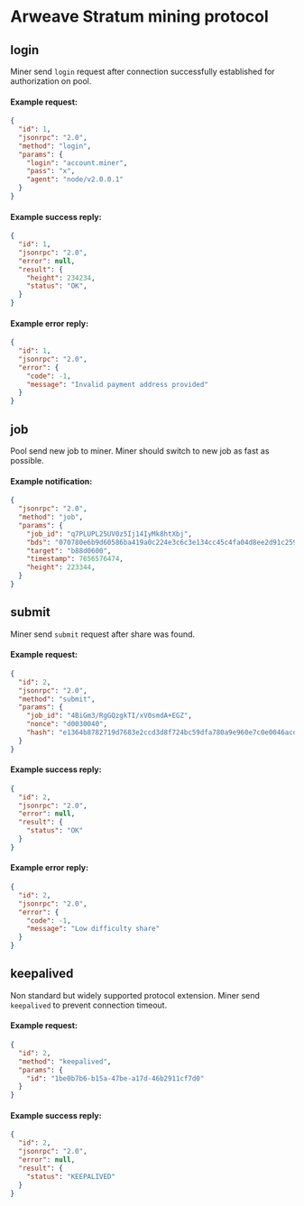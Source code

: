 # Arweave Stratum mining protocol
## login

Miner send `login` request after connection successfully established for authorization on pool.

#### Example request:
```json
{
  "id": 1,
  "jsonrpc": "2.0",
  "method": "login",
  "params": {
    "login": "account.miner",
    "pass": "x",
    "agent": "node/v2.0.0.1"
  }
}
```

#### Example success reply:
```json
{
  "id": 1,
  "jsonrpc": "2.0",
  "error": null,
  "result": {
    "height": 234234,
    "status": "OK",
  }
}
```

#### Example error reply:
```json
{
  "id": 1,
  "jsonrpc": "2.0",
  "error": {
    "code": -1,
    "message": "Invalid payment address provided"
  }
}
```

## job
Pool send new job to miner. Miner should switch to new job as fast as possible.

#### Example notification:
```json
{
  "jsonrpc": "2.0",
  "method": "job",
  "params": {
    "job_id": "q7PLUPL25UV0z5Ij14IyMk8htXbj",
    "bds": "070780e6b9d60586ba419a0c224e3c6c3e134cc45c4fa04d8ee2d91c2595463c57e",
    "target": "b88d0600",
    "timestamp": 7656576474,
    "height": 223344,
  }
}
```

## submit
Miner send `submit` request after share was found.

#### Example request:
```json
{
  "id": 2,
  "jsonrpc": "2.0",
  "method": "submit",
  "params": {
    "job_id": "4BiGm3/RgGQzgkTI/xV0smdA+EGZ",
    "nonce": "d0030040",
    "hash": "e1364b8782719d7683e2ccd3d8f724bc59dfa780a9e960e7c0e0046acdb40100"
  }
}
```

#### Example success reply:
```json
{
  "id": 2,
  "jsonrpc": "2.0",
  "error": null,
  "result": {
    "status": "OK"
  }
}
```

#### Example error reply:
```json
{
  "id": 2,
  "jsonrpc": "2.0",
  "error": {
    "code": -1,
    "message": "Low difficulty share"
  }
}
```

## keepalived
Non standard but widely supported protocol extension. Miner send `keepalived` to prevent connection timeout.
#### Example request:
```json
{
  "id": 2,
  "method": "keepalived",
  "params": {
    "id": "1be0b7b6-b15a-47be-a17d-46b2911cf7d0"
  }
}
```

#### Example success reply:
```json
{
  "id": 2,
  "jsonrpc": "2.0",
  "error": null,
  "result": {
    "status": "KEEPALIVED"
  }
}
```
